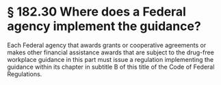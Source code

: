 # § 182.30   Where does a Federal agency implement the guidance?

Each Federal agency that awards grants or cooperative agreements or makes other financial assistance awards that are subject to the drug-free workplace guidance in this part must issue a regulation implementing the guidance within its chapter in subtitle B of this title of the Code of Federal Regulations.






